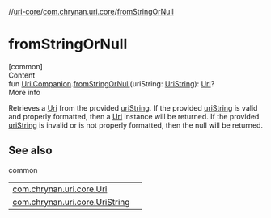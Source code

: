 //[uri-core](../../index.md)/[com.chrynan.uri.core](index.md)/[fromStringOrNull](from-string-or-null.md)



# fromStringOrNull  
[common]  
Content  
fun [Uri.Companion](-uri/-companion/index.md).[fromStringOrNull](from-string-or-null.md)(uriString: [UriString](index.md#%5Bcom.chrynan.uri.core%2FUriString%2F%2F%2FPointingToDeclaration%2F%5D%2FClasslikes%2F-1849276396)): [Uri](-uri/index.md)?  
More info  


Retrieves a [Uri](-uri/index.md) from the provided [uriString](from-string-or-null.md). If the provided [uriString](from-string-or-null.md) is valid and properly formatted, then a [Uri](-uri/index.md) instance will be returned. If the provided [uriString](from-string-or-null.md) is invalid or is not properly formatted, then the null will be returned.



## See also  
  
common  
  
| | |
|---|---|
| <a name="com.chrynan.uri.core//fromStringOrNull/com.chrynan.uri.core.Uri.Companion#kotlin.String/PointingToDeclaration/"></a>[com.chrynan.uri.core.Uri](-uri/index.md)| <a name="com.chrynan.uri.core//fromStringOrNull/com.chrynan.uri.core.Uri.Companion#kotlin.String/PointingToDeclaration/"></a>|
| <a name="com.chrynan.uri.core//fromStringOrNull/com.chrynan.uri.core.Uri.Companion#kotlin.String/PointingToDeclaration/"></a>[com.chrynan.uri.core.UriString](index.md#%5Bcom.chrynan.uri.core%2FUriString%2F%2F%2FPointingToDeclaration%2F%5D%2FClasslikes%2F-1849276396)| <a name="com.chrynan.uri.core//fromStringOrNull/com.chrynan.uri.core.Uri.Companion#kotlin.String/PointingToDeclaration/"></a>|
  
  



